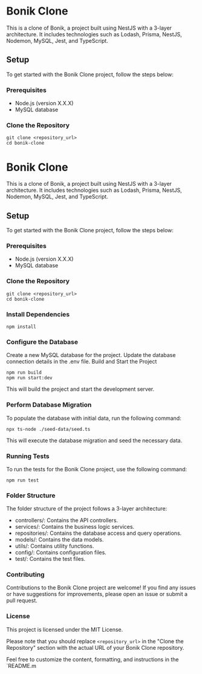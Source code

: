 # Bonik Clone

This is a clone of Bonik, a project built using NestJS with a 3-layer architecture. It includes technologies such as Lodash, Prisma, NestJS, Nodemon, MySQL, Jest, and TypeScript.

## Setup

To get started with the Bonik Clone project, follow the steps below:

### Prerequisites

- Node.js (version X.X.X)
- MySQL database

### Clone the Repository
```
git clone <repository_url>
cd bonik-clone
```
# Bonik Clone

This is a clone of Bonik, a project built using NestJS with a 3-layer architecture. It includes technologies such as Lodash, Prisma, NestJS, Nodemon, MySQL, Jest, and TypeScript.

## Setup

To get started with the Bonik Clone project, follow the steps below:

### Prerequisites

- Node.js (version X.X.X)
- MySQL database

### Clone the Repository

```
git clone <repository_url>
cd bonik-clone
```

### Install Dependencies
```
npm install
```

### Configure the Database
Create a new MySQL database for the project.
Update the database connection details in the .env file.
Build and Start the Project
```
npm run build
npm run start:dev
```
This will build the project and start the development server.

### Perform Database Migration
To populate the database with initial data, run the following command:

```
npx ts-node ./seed-data/seed.ts
```
This will execute the database migration and seed the necessary data.

### Running Tests
To run the tests for the Bonik Clone project, use the following command:

```
npm run test
```

### Folder Structure
The folder structure of the project follows a 3-layer architecture:

- controllers/: Contains the API controllers.
- services/: Contains the business logic services.
- repositories/: Contains the database access and query operations.
- models/: Contains the data models.
- utils/: Contains utility functions.
- config/: Contains configuration files.
- test/: Contains the test files.

### Contributing
Contributions to the Bonik Clone project are welcome! If you find any issues or have suggestions for improvements, please open an issue or submit a pull request.

### License
This project is licensed under the MIT License.

Please note that you should replace `<repository_url>` in the "Clone the Repository" section with the actual URL of your Bonik Clone repository.

Feel free to customize the content, formatting, and instructions in the `README.m